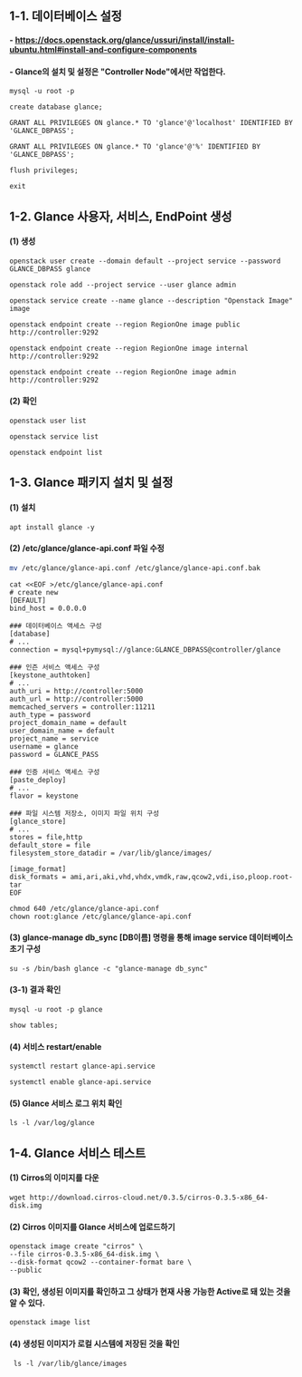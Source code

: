 ## 1-1. 데이터베이스 설정

#### - https://docs.openstack.org/glance/ussuri/install/install-ubuntu.html#install-and-configure-components

#### - Glance의 설치 및 설정은 "Controller Node"에서만 작업한다.
```
mysql -u root -p
```
```
create database glance;

GRANT ALL PRIVILEGES ON glance.* TO 'glance'@'localhost' IDENTIFIED BY 'GLANCE_DBPASS';

GRANT ALL PRIVILEGES ON glance.* TO 'glance'@'%' IDENTIFIED BY 'GLANCE_DBPASS';

flush privileges;

exit
```

## 1-2. Glance 사용자, 서비스, EndPoint 생성

#### (1) 생성
```
openstack user create --domain default --project service --password GLANCE_DBPASS glance

openstack role add --project service --user glance admin

openstack service create --name glance --description "Openstack Image" image

openstack endpoint create --region RegionOne image public http://controller:9292

openstack endpoint create --region RegionOne image internal http://controller:9292

openstack endpoint create --region RegionOne image admin http://controller:9292
```

#### (2) 확인
```
openstack user list

openstack service list

openstack endpoint list
```

## 1-3. Glance 패키지 설치 및 설정

#### (1) 설치
```
apt install glance -y
```

#### (2) /etc/glance/glance-api.conf 파일 수정
```bash
mv /etc/glance/glance-api.conf /etc/glance/glance-api.conf.bak
```
```
cat <<EOF >/etc/glance/glance-api.conf 
# create new
[DEFAULT]
bind_host = 0.0.0.0

### 데이터베이스 액세스 구성
[database]
# ...
connection = mysql+pymysql://glance:GLANCE_DBPASS@controller/glance

### 인즌 서비스 액세스 구성
[keystone_authtoken]
# ...
auth_uri = http://controller:5000
auth_url = http://controller:5000
memcached_servers = controller:11211
auth_type = password
project_domain_name = default
user_domain_name = default
project_name = service
username = glance
password = GLANCE_PASS

### 인증 서비스 액세스 구성
[paste_deploy]
# ...
flavor = keystone

### 파일 시스템 저장소, 이미지 파일 위치 구성
[glance_store]
# ...
stores = file,http
default_store = file
filesystem_store_datadir = /var/lib/glance/images/

[image_format]
disk_formats = ami,ari,aki,vhd,vhdx,vmdk,raw,qcow2,vdi,iso,ploop.root-tar
EOF
```
```
chmod 640 /etc/glance/glance-api.conf
chown root:glance /etc/glance/glance-api.conf
```

#### (3) glance-manage db_sync [DB이름] 명령을 통해 image service 데이터베이스 초기 구성
```
su -s /bin/bash glance -c "glance-manage db_sync"
```

#### (3-1) 결과 확인
```
mysql -u root -p glance
```
```
show tables;
```

#### (4) 서비스 restart/enable
```
systemctl restart glance-api.service

systemctl enable glance-api.service
```

#### (5) Glance 서비스 로그 위치 확인
```
ls -l /var/log/glance
```

## 1-4. Glance 서비스 테스트

#### (1) Cirros의 이미지를 다운
```
wget http://download.cirros-cloud.net/0.3.5/cirros-0.3.5-x86_64-disk.img
```

#### (2) Cirros 이미지를 Glance 서비스에 업로드하기
```
openstack image create "cirros" \
--file cirros-0.3.5-x86_64-disk.img \
--disk-format qcow2 --container-format bare \
--public
```

#### (3) 확인, 생성된 이미지를 확인하고 그 상태가 현재 사용 가능한 Active로 돼 있는 것을 알 수 있다.
```
openstack image list
```

#### (4) 생성된 이미지가 로컬 시스템에 저장된 것을 확인
```
 ls -l /var/lib/glance/images
```